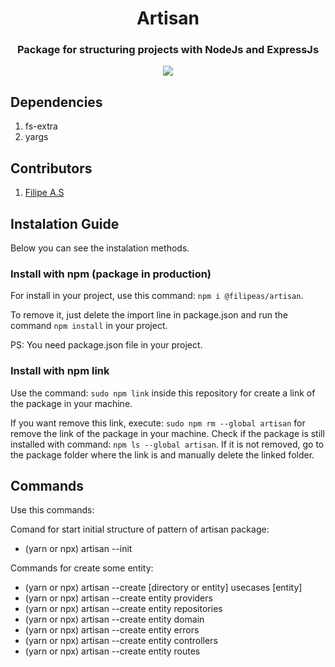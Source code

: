 <h1 align="center">Artisan</h1>
<h3 align="center">Package for structuring projects with NodeJs and ExpressJs</h3>
<p align="center">
        <a href="https://github.com/filipeas/artisan/releases/tag/0.3.7" alt="Version">
        <img src="https://img.shields.io/badge/version-0.3.7-green" /></a>
</p>

## Dependencies

1. fs-extra
2. yargs

## Contributors

1. [Filipe A.S](https://github.com/filipeas)

## Instalation Guide

Below you can see the instalation methods.

### Install with npm (package in production)

For install in your project, use this command: ``` npm i @filipeas/artisan ```.

To remove it, just delete the import line in package.json and run the command ``` npm install ``` in your project.

PS: You need package.json file in your project.

### Install with npm link

Use the command: ``` sudo npm link ``` inside this repository for create a link of the package in your machine.

If you want remove this link, execute: ``` sudo npm rm --global artisan ``` for remove the link of the package in your machine. Check if the package is still installed with command: ``` npm ls --global artisan ```. If it is not removed, go to the package folder where the link is and manually delete the linked folder.

## Commands

Use this commands:

Comand for start initial structure of pattern of artisan package:

- (yarn or npx) artisan --init

Commands for create some entity:

- (yarn or npx) artisan --create [directory or entity] usecases [entity]
- (yarn or npx) artisan --create entity providers
- (yarn or npx) artisan --create entity repositories
- (yarn or npx) artisan --create entity domain
- (yarn or npx) artisan --create entity errors
- (yarn or npx) artisan --create entity controllers
- (yarn or npx) artisan --create entity routes

<!-- 
## Artisan
* Structuring system for an ExpressJs project.
* Version [Production] release 0.2.11
* [artisan - npm package](https://www.npmjs.com/package/@filipeas/artisan)

## Dependencies
1. [nodejs](https://nodejs.org/en/)

## Installations
1. Install the package in your project with the command ``` npm i @filipeas/artisan ```.
2. Digit the command ``` yarn ``` for install dependencies.

## Uninstall
1. Digit the command ``` npm rm @filipeas/artisan ``` for remove package in yours dependencies.

## Commands
* All commands of artisan:
``` npx artisan ```.
1. --create entity <nome_da_entidade> [create a entity in src/domain/]
2. --init [initialize a project]
3. --help [get help for commands]
4. --version [get version of artisan]

## Structure
* The command ``` artisan --create entity <entity> ``` creates an entity in the ``` src/domain/ ``` directory at the root of your project:
- ``` src/ ```
- ``` ---/domain/ ```
- ``` ----------/entity/ ```
- ``` -----------------/dtos/ ```
- ``` -----------------/infra/ ```
- ``` -----------------------/typeorm/ ```
- ``` -------------------------------/entities/ ```
- ``` -------------------------------/repositories/ ```
- ``` -----------------/repositories/ ```
- ``` -----------------/request/ ```
- ``` -----------------/response/ ```
- ``` -----------------/useCases/ ```

* The command ``` artisan --init ``` command performs the initial structuring of the project with the artisan pattern:
- ``` src/ ```
- ``` ---/domain/ ```
- ``` ----------/entity/ ```
- ``` -----------------/dtos/ ```
- ``` -----------------/infra/ ```
- ``` -----------------------/typeorm/ ```
- ``` -------------------------------/entities/ ```
- ``` -------------------------------/repositories/ ```
- ``` -----------------/repositories/ ```
- ``` -----------------/request/ ```
- ``` -----------------/response/ ```
- ``` -----------------/useCases/ ```
- ``` ---/@types/ ```
- ``` ----------/express/ ```
- ``` ---/infra/ ```
- ``` ---------/http/ ```
- ``` --------------/container/ ```
- ``` --------------/errors/ ```
- ``` --------------/middlewares/ ```
- ``` --------------/routes/ ```
- ``` --------------/validations/ ```
- ``` ---------/typeorm/ ```
- ``` -----------------/migrations/ ```

* The ``` --init ```` command creates the structure in the ``` infra/ ``` directory.

* The ``` --init ``` command also creates the ``` User ``` entity in the ``` domain/ ``` directory.

* In addition, the command ``` --init ``` creates in the file ``` package.json ``` the project execution scripts and the command to create typeorm migrations. It also adds the following list of production and development dependencies:
```
"scripts": { 
        "dev:server": "tsnd -r tsconfig-paths/register --inspect --ignore-watch node_modules --transpile-only --respawn src/infra/http/server.ts", 
        "typeorm": "tsnd -r tsconfig-paths/register ./node_modules/typeorm/cli", 
        "seed:platform": "tsnd src/infra/typeorm/seeds/video-platforms.ts" 
    }, 
    "devDependencies": { 
        "@types/bcrypt": "^5.0.0", 
        "@types/express": "^4.17.13", 
        "@types/jest": "^27.4.1", 
        "@types/jsonwebtoken": "^8.5.8", 
        "@types/multer": "^1.4.7", 
        "@typescript-eslint/eslint-plugin": "^5.15.0", 
        "@typescript-eslint/parser": "^5.15.0", 
        "eslint": "^8.11.0", 
        "eslint-config-airbnb-base": "^15.0.0", 
        "eslint-config-prettier": "^8.5.0", 
        "eslint-import-resolver-typescript": "^2.5.0", 
        "eslint-plugin-import": "^2.25.2", 
        "eslint-plugin-prettier": "^4.0.0", 
        "prettier": "^2.6.0", 
        "ts-node-dev": "^1.1.8", 
        "ts-node-paths": "^1.0.1", 
        "typescript": "^4.6.3" 
    }, 
    "dependencies": { 
        "@types/uuid": "^8.3.4", 
        "bcrypt": "^5.0.1", 
        "dotenv": "^16.0.0", 
        "express": "^4.17.3", 
        "express-async-errors": "^3.1.1", 
        "jest": "^27.5.1", 
        "jsonwebtoken": "^8.5.1", 
        "multer": "^1.4.4", 
        "mysql2": "^2.3.3", 
        "reflect-metadata": "^0.1.13", 
        "tsyringe": "^4.6.0", 
        "typeorm": "^0.2.44", 
        "uuid": "^8.3.2", 
        "yup": "^0.32.11" 
    } 
``` -->